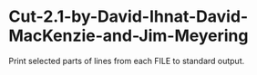 # Cut-2.1-by-David-Ihnat-David-MacKenzie-and-Jim-Meyering
Print selected parts of lines from each FILE to standard output.
